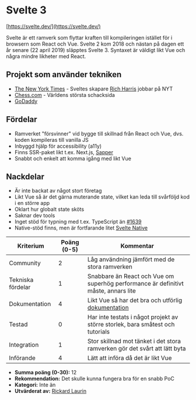 # Svelte 3

[https://svelte.dev/](https://svelte.dev/)

Svelte är ett ramverk som flyttar kraften till kompileringen istället för i browsern som React och Vue.
Svelte 2 kom 2018 och nästan på dagen ett år senare (22 april 2019) släpptes Svelte 3. Syntaxet är väldigt
likt Vue och några mindre likheter med React.

## Projekt som använder tekniken

- [The New York Times](https://www.nytimes.com/) - Sveltes skapare [Rich Harris](https://github.com/Rich-Harris) jobbar på NYT
- [Chess.com](https://www.chess.com/) - Världens största schacksida
- [GoDaddy](https://se.godaddy.com/)

## Fördelar

- Ramverket "försvinner" vid bygge till skillnad från React och Vue, dvs. koden kompileras till vanilla JS
- Inbyggd hjälp för accessibility (a11y)
- Finns SSR-paket likt t.ex. Next.js, [Sapper](https://sapper.svelte.dev/)
- Snabbt och enkelt att komma igång med likt Vue

## Nackdelar

- Är inte backat av något stort företag
- Likt Vue så är det gärna muterande state, vilket kan leda till svårföljd kod i en större app
- Oklart hur globalt state sköts
- Saknar dev tools
- Inget stöd för typning med t.ex. TypeScript än [#1639](https://github.com/sveltejs/svelte/issues/1639)
- Native-stöd finns, men är fortfarande litet [Svelte Native](https://svelte-native.technology/)

| **Kriterium**     | **Poäng (0-5)** | **Kommentar**                                                                      |
| ----------------- | --------------- | ---------------------------------------------------------------------------------- |
| Community         | 2               | Låg användning jämfört med de stora ramverken                                      |
| Tekniska fördelar | 1               | Snabbare än React och Vue om superhög performance är definitivt måste, annars lite |
| Dokumentation     | 4               | Likt Vue så har det bra och utförlig [dokumentation](https://svelte.dev/docs)      |
| Testad            | 0               | Har inte testats i något projekt av större storlek, bara småtest och tutorials     |
| Integration       | 1               | Stor skillnad mot tänket i det stora ramverken gör det svårt att lätt byta         |
| Införande         | 4               | Lätt att införa då det är likt Vue                                                 |

- **Summa poäng (0-30):** 12
- **Rekommendation:** Det skulle kunna fungera bra för en snabb PoC
- **Kategori:** Inte än
- **Utvärderat av:** [Rickard Laurin](https://github.com/believer)
